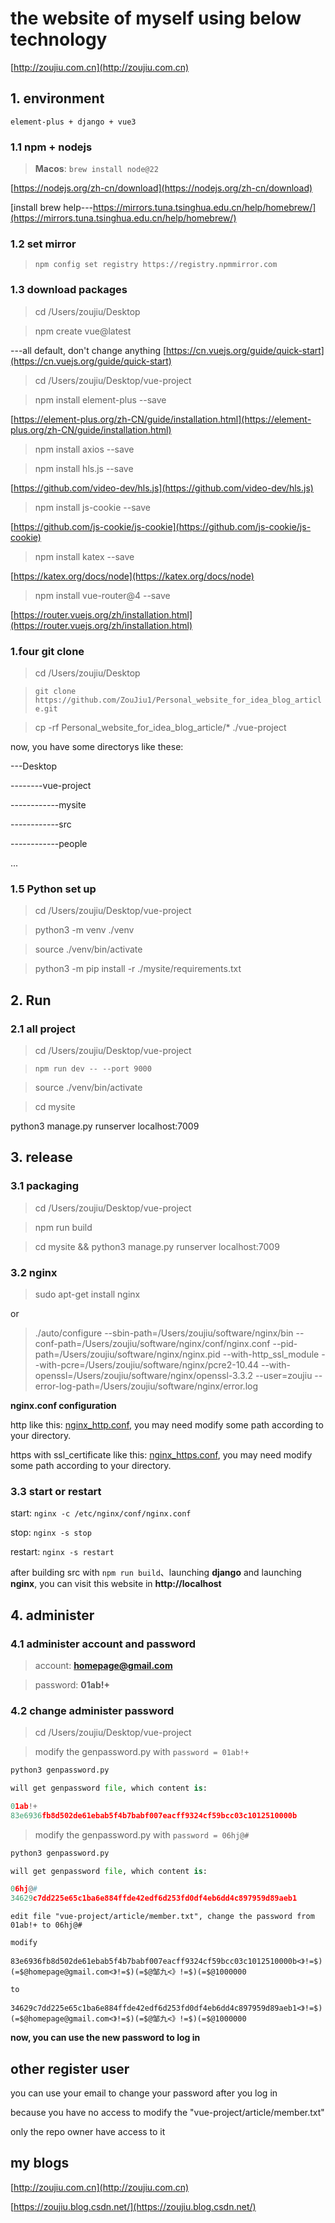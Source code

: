 # the website of myself using below technology
[http://zoujiu.com.cn](http://zoujiu.com.cn)

## 1. environment
`element-plus + django + vue3`

### 1.1 npm + nodejs

>**Macos**: `brew install node@22`

[https://nodejs.org/zh-cn/download](https://nodejs.org/zh-cn/download)

[install brew help---https://mirrors.tuna.tsinghua.edu.cn/help/homebrew/](https://mirrors.tuna.tsinghua.edu.cn/help/homebrew/)


### 1.2 set mirror
>`npm config set registry https://registry.npmmirror.com`


### 1.3 download packages
>cd /Users/zoujiu/Desktop

>npm create vue@latest

---all default, don't change anything
[https://cn.vuejs.org/guide/quick-start](https://cn.vuejs.org/guide/quick-start)

>cd /Users/zoujiu/Desktop/vue-project

>npm install element-plus --save

[https://element-plus.org/zh-CN/guide/installation.html](https://element-plus.org/zh-CN/guide/installation.html)

>npm install axios --save

>npm install hls.js --save

[https://github.com/video-dev/hls.js](https://github.com/video-dev/hls.js)

>npm install js-cookie --save

[https://github.com/js-cookie/js-cookie](https://github.com/js-cookie/js-cookie)

>npm install katex --save

[https://katex.org/docs/node](https://katex.org/docs/node)

>npm install vue-router@4 --save

[https://router.vuejs.org/zh/installation.html](https://router.vuejs.org/zh/installation.html)

### 1.four git clone
>cd /Users/zoujiu/Desktop

>`git clone https://github.com/ZouJiu1/Personal_website_for_idea_blog_article.git`

>cp -rf Personal_website_for_idea_blog_article/*  ./vue-project

now, you have some directorys like these:

---Desktop

--------vue-project

------------mysite

------------src

------------people

...

### 1.5 Python set up
> cd /Users/zoujiu/Desktop/vue-project

>python3 -m venv ./venv

>source ./venv/bin/activate

>python3 -m pip install -r ./mysite/requirements.txt


## 2. Run
### 2.1 all project
>cd /Users/zoujiu/Desktop/vue-project

>`npm run dev -- --port 9000`

>source ./venv/bin/activate

>cd mysite

python3 manage.py runserver localhost:7009

## 3. release
### 3.1 packaging
>cd /Users/zoujiu/Desktop/vue-project

>npm run build

>cd mysite && python3 manage.py runserver localhost:7009

### 3.2 nginx
>sudo apt-get install nginx

or

>./auto/configure --sbin-path=/Users/zoujiu/software/nginx/bin --conf-path=/Users/zoujiu/software/nginx/conf/nginx.conf --pid-path=/Users/zoujiu/software/nginx/nginx.pid --with-http_ssl_module --with-pcre=/Users/zoujiu/software/nginx/pcre2-10.44 --with-openssl=/Users/zoujiu/software/nginx/openssl-3.3.2  --user=zoujiu  --error-log-path=/Users/zoujiu/software/nginx/error.log

**nginx.conf configuration**

http like this: [nginx_http.conf](./nginx_http.conf), you may need modify some path according to your directory. 

https with ssl_certificate like this: [nginx_https.conf](./nginx_https.conf), you may need modify some path according to your directory. 

### 3.3 start or restart
start: `nginx -c /etc/nginx/conf/nginx.conf`

stop: `nginx -s stop`

restart: `nginx -s restart`

after building src with `npm run build`、launching **django** and launching **nginx**, you can visit this website in **http://localhost**

## 4. administer
### 4.1 administer account and password
>account: **homepage@gmail.com**

>password: **01ab!+**

### 4.2 change administer password
>cd /Users/zoujiu/Desktop/vue-project

>modify the genpassword.py with `password = 01ab!+`

```python []
python3 genpassword.py

will get genpassword file, which content is:

01ab!+
83e6936fb8d502de61ebab5f4b7babf007eacff9324cf59bcc03c1012510000b
```

>modify the genpassword.py with `password = 06hj@#`

```python []
python3 genpassword.py

will get genpassword file, which content is:

06hj@#
34629c7dd225e65c1ba6e884ffde42edf6d253fd0df4eb6dd4c897959d89aeb1
```

```text []
edit file "vue-project/article/member.txt", change the password from 01ab!+ to 06hj@#

modify

83e6936fb8d502de61ebab5f4b7babf007eacff9324cf59bcc03c1012510000b<》!=$)(=$@homepage@gmail.com<》!=$)(=$@邹九<》!=$)(=$@1000000

to

34629c7dd225e65c1ba6e884ffde42edf6d253fd0df4eb6dd4c897959d89aeb1<》!=$)(=$@homepage@gmail.com<》!=$)(=$@邹九<》!=$)(=$@1000000
```

**now, you can use the new password to log in**


## other register user
you can use your email to change your password after you log in

because you have no access to modify the "vue-project/article/member.txt"

only the repo owner have access to it


## my blogs

[http://zoujiu.com.cn](http://zoujiu.com.cn)

[https://zoujiu.blog.csdn.net/](https://zoujiu.blog.csdn.net/)
